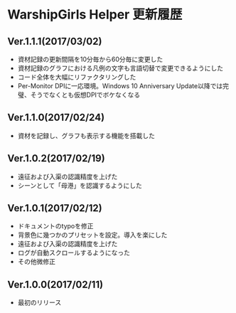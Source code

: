 # WarshipGirls Helper 更新履歴

## Ver.1.1.1(2017/03/02)
- 資材記録の更新間隔を10分毎から60分毎に変更した
- 資材記録のグラフにおける凡例の文字も言語切替で変更できるようにした
- コード全体を大幅にリファクタリングした
- Per-Monitor DPIに一応環境。Windows 10 Anniversary Update以降では完璧、そうでなくとも仮想DPIでボケなくなる

## Ver.1.1.0(2017/02/24)
- 資材を記録し、グラフも表示する機能を搭載した

## Ver.1.0.2(2017/02/19)
- 遠征および入渠の認識精度を上げた
- シーンとして「母港」を認識するようにした

## Ver.1.0.1(2017/02/12)
- ドキュメントのtypoを修正
- 背景色に幾つかのプリセットを設定。導入を楽にした
- 遠征および入渠の認識精度を上げた
- ログが自動スクロールするようになった
- その他微修正

## Ver.1.0.0(2017/02/11)
- 最初のリリース
